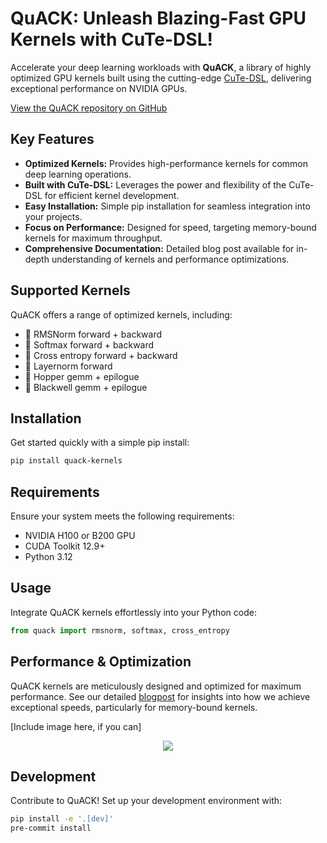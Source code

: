 # QuACK: Unleash Blazing-Fast GPU Kernels with CuTe-DSL!

Accelerate your deep learning workloads with **QuACK**, a library of highly optimized GPU kernels built using the cutting-edge [CuTe-DSL](https://docs.nvidia.com/cutlass/media/docs/pythonDSL/cute_dsl_general/dsl_introduction.html), delivering exceptional performance on NVIDIA GPUs.

[View the QuACK repository on GitHub](https://github.com/Dao-AILab/quack)

## Key Features

*   **Optimized Kernels:**  Provides high-performance kernels for common deep learning operations.
*   **Built with CuTe-DSL:** Leverages the power and flexibility of the CuTe-DSL for efficient kernel development.
*   **Easy Installation:**  Simple pip installation for seamless integration into your projects.
*   **Focus on Performance:** Designed for speed, targeting memory-bound kernels for maximum throughput.
*   **Comprehensive Documentation:** Detailed blog post available for in-depth understanding of kernels and performance optimizations.

## Supported Kernels

QuACK offers a range of optimized kernels, including:

*   🦆 RMSNorm forward + backward
*   🦆 Softmax forward + backward
*   🦆 Cross entropy forward + backward
*   🦆 Layernorm forward
*   🦆 Hopper gemm + epilogue
*   🦆 Blackwell gemm + epilogue

## Installation

Get started quickly with a simple pip install:

```bash
pip install quack-kernels
```

## Requirements

Ensure your system meets the following requirements:

*   NVIDIA H100 or B200 GPU
*   CUDA Toolkit 12.9+
*   Python 3.12

## Usage

Integrate QuACK kernels effortlessly into your Python code:

```python
from quack import rmsnorm, softmax, cross_entropy
```

## Performance & Optimization

QuACK kernels are meticulously designed and optimized for maximum performance.  See our detailed [blogpost](media/2025-07-10-membound-sol.md) for insights into how we achieve exceptional speeds, particularly for memory-bound kernels.

[Include image here,  if you can]

<div align="center">
<figure>
  <img
  src="media/bf16_kernel_benchmarks_single_row.svg"
  >
</figure>
</div>

## Development

Contribute to QuACK! Set up your development environment with:

```bash
pip install -e '.[dev]'
pre-commit install
```